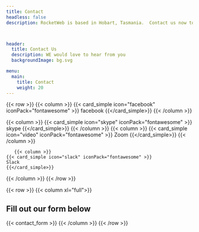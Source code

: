 ```yaml
---
title: Contact
headless: false
description: RocketWeb is based in Hobart, Tasmania.  Contact us now to talk to us about your next web project



header:
  title: Contact Us
  description: WE would love to hear from you
  backgroundImage: bg.svg

menu:
  main:
    title: Contact
    weight: 20
---
```

{{< row >}}
  {{< column >}} 
    {{< card_simple icon="facebook" iconPack="fontawesome" >}}
    facebook
    {{</card_simple>}}
  {{< /column >}}

   {{< column >}} 
    {{< card_simple icon="skype" iconPack="fontawesome" >}}
    skype
    {{</card_simple>}}
  {{< /column >}}
     {{< column >}} 
    {{< card_simple icon="video" iconPack="fontawesome" >}}
    Zoom
    {{</card_simple>}}
  {{< /column >}}

       {{< column >}} 
    {{< card_simple icon="slack" iconPack="fontawesome" >}}
    Slack
    {{</card_simple>}}
  {{< /column >}}
{{< /row >}}

{{< row >}}
  {{< column xl="full">}} 
   ## Fill out our form below
{{< contact_form >}}
  {{< /column >}}
{{< /row >}}


